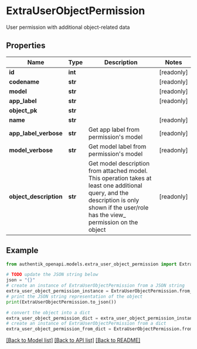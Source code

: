 # ExtraUserObjectPermission

User permission with additional object-related data

## Properties

Name | Type | Description | Notes
------------ | ------------- | ------------- | -------------
**id** | **int** |  | [readonly] 
**codename** | **str** |  | [readonly] 
**model** | **str** |  | [readonly] 
**app_label** | **str** |  | [readonly] 
**object_pk** | **str** |  | 
**name** | **str** |  | [readonly] 
**app_label_verbose** | **str** | Get app label from permission&#39;s model | [readonly] 
**model_verbose** | **str** | Get model label from permission&#39;s model | [readonly] 
**object_description** | **str** | Get model description from attached model. This operation takes at least one additional query, and the description is only shown if the user/role has the view_ permission on the object | [readonly] 

## Example

```python
from authentik_openapi.models.extra_user_object_permission import ExtraUserObjectPermission

# TODO update the JSON string below
json = "{}"
# create an instance of ExtraUserObjectPermission from a JSON string
extra_user_object_permission_instance = ExtraUserObjectPermission.from_json(json)
# print the JSON string representation of the object
print(ExtraUserObjectPermission.to_json())

# convert the object into a dict
extra_user_object_permission_dict = extra_user_object_permission_instance.to_dict()
# create an instance of ExtraUserObjectPermission from a dict
extra_user_object_permission_from_dict = ExtraUserObjectPermission.from_dict(extra_user_object_permission_dict)
```
[[Back to Model list]](../README.md#documentation-for-models) [[Back to API list]](../README.md#documentation-for-api-endpoints) [[Back to README]](../README.md)


